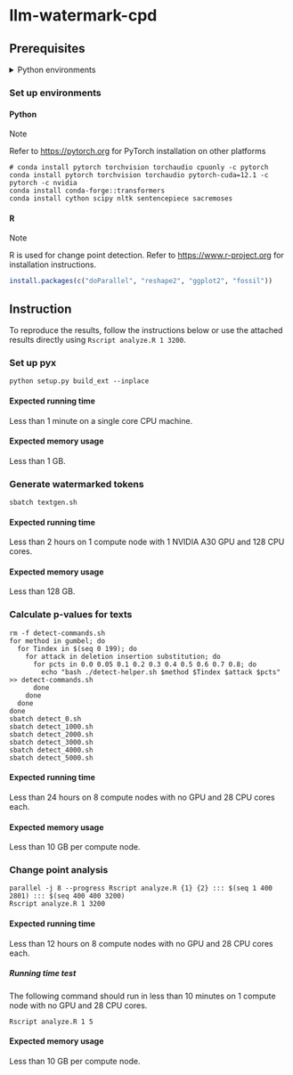 # llm-watermark-cpd

## Prerequisites

<details closed>
<summary>Python environments</summary>

-   Cython==3.0.10
-   datasets==2.19.1
-   huggingface_hub==0.23.0
-   nltk==3.8.1
-   numpy==1.26.4
-   sacremoses==0.0.53
-   scipy==1.13.0
-   sentencepiece==0.2.0
-   tokenizers==0.19.1
-   torch==2.3.0.post100
-   torchaudio==2.3.0
-   torchvision==0.18.0
-   tqdm==4.66.4
-   transformers==4.40.2

</details>

### Set up environments

#### Python

> [!NOTE]
> Refer to https://pytorch.org for PyTorch installation on other platforms

```shell
# conda install pytorch torchvision torchaudio cpuonly -c pytorch
conda install pytorch torchvision torchaudio pytorch-cuda=12.1 -c pytorch -c nvidia
conda install conda-forge::transformers
conda install cython scipy nltk sentencepiece sacremoses
```

#### R

> [!NOTE]
> R is used for change point detection. Refer to https://www.r-project.org for
> installation instructions.

```r
install.packages(c("doParallel", "reshape2", "ggplot2", "fossil"))
```

## Instruction

To reproduce the results, follow the instructions below or use the attached
results directly using `Rscript analyze.R 1 3200`.

### Set up pyx

```shell
python setup.py build_ext --inplace
```

#### Expected running time

Less than 1 minute on a single core CPU machine.

#### Expected memory usage

Less than 1 GB.

### Generate watermarked tokens

```shell
sbatch textgen.sh
```

#### Expected running time

Less than 2 hours on 1 compute node with 1 NVIDIA A30 GPU and 128 CPU cores.

#### Expected memory usage

Less than 128 GB.

### Calculate p-values for texts

```shell
rm -f detect-commands.sh
for method in gumbel; do
  for Tindex in $(seq 0 199); do
    for attack in deletion insertion substitution; do
      for pcts in 0.0 0.05 0.1 0.2 0.3 0.4 0.5 0.6 0.7 0.8; do
        echo "bash ./detect-helper.sh $method $Tindex $attack $pcts" >> detect-commands.sh
      done
    done
  done
done
sbatch detect_0.sh
sbatch detect_1000.sh
sbatch detect_2000.sh
sbatch detect_3000.sh
sbatch detect_4000.sh
sbatch detect_5000.sh
```

#### Expected running time

Less than 24 hours on 8 compute nodes with no GPU and 28 CPU cores each.

#### Expected memory usage

Less than 10 GB per compute node.

### Change point analysis

```shell
parallel -j 8 --progress Rscript analyze.R {1} {2} ::: $(seq 1 400 2801) ::: $(seq 400 400 3200)
Rscript analyze.R 1 3200
```

#### Expected running time

Less than 12 hours on 8 compute nodes with no GPU and 28 CPU cores each.

##### Running time test

The following command should run in less than 10 minutes on 1 compute node
with no GPU and 28 CPU cores.

```shell
Rscript analyze.R 1 5
```

#### Expected memory usage

Less than 10 GB per compute node.
